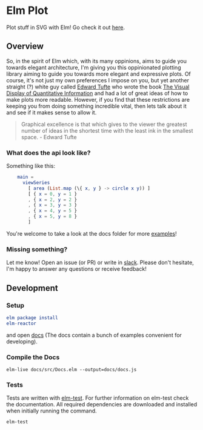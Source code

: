 # Elm Plot

Plot stuff in SVG with Elm! Go check it out [here](https://terezka.github.io/elm-plot).

## Overview

So, in the spirit of Elm which, with its many oppinions, aims to guide you towards elegant architecture, I'm giving you this oppinionated plotting library aiming to guide you towards more elegant and expressive plots. Of course, it's not just my own preferences I impose on you, but yet another straight (?) white guy called [Edward Tufte](https://en.wikipedia.org/wiki/Edward_Tufte) who wrote the book [The Visual Display of Quantitative Information](https://www.edwardtufte.com/tufte/books_vdqi) and had a lot of great ideas of how to make plots more readable. However, if you find that these restrictions are keeping you from doing something incredible vital, then lets talk about it and see if it makes sense to allow it.

> Graphical excellence is that which gives to the viewer the greatest number of ideas in the shortest time with the least ink in the smallest space. - Edward Tufte

### What does the api look like?

Something like this:

```elm
    main =
      viewSeries
        [ area (List.map (\{ x, y } -> circle x y)) ]
        [ { x = 0, y = 1 }
        , { x = 2, y = 2 }
        , { x = 3, y = 3 }
        , { x = 4, y = 5 }
        , { x = 5, y = 8 }
        ]
```

You're welcome to take a look at the docs folder for more [examples](https://github.com/terezka/elm-plot/tree/master/docs/src)!

### Missing something?

Let me know! Open an issue (or PR) or write in [slack](https://elmlang.slack.com/messages/elm-plot). Please don't hesitate, I'm happy to answer any questions or receive feedback!

## Development

### Setup

```elm
elm package install
elm-reactor
```

and open [docs](http://localhost:8000/docs/Docs.elm) (The docs contain a bunch of examples convenient for developing).

### Compile the Docs

```
elm-live docs/src/Docs.elm --output=docs/docs.js
```

### Tests

Tests are written with [elm-test](https://github.com/elm-community/elm-test).
For further information on elm-test check the documentation.
All required dependencies are downloaded and installed when initially running the command.

```
elm-test
```
